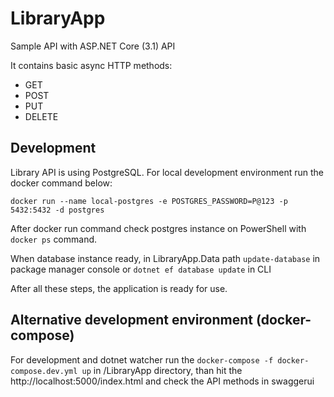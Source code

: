 # LibraryApp

Sample API with ASP.NET Core (3.1) API

It contains basic async HTTP methods:

- GET
- POST
- PUT
- DELETE

## Development

Library API is using PostgreSQL. For local development environment run the docker command below:

`docker run --name local-postgres -e POSTGRES_PASSWORD=P@123 -p 5432:5432 -d postgres`

After docker run command check postgres instance on PowerShell with `docker ps` command.

When database instance ready, in LibraryApp.Data path `update-database` in package manager console or `dotnet ef database update` in CLI

After all these steps, the application is ready for use.

## Alternative development environment (docker-compose)

For development and dotnet watcher run the `docker-compose -f docker-compose.dev.yml up` in /LibraryApp directory, than hit the http://localhost:5000/index.html and check the API methods in swaggerui
